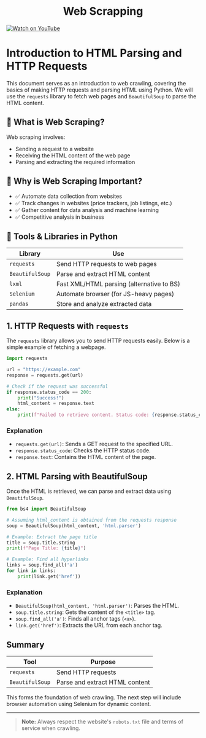 <h1 align="center">Web Scrapping</h1>

[![Watch on YouTube](https://img.youtube.com/vi/wCCC41lvMrU/maxresdefault.jpg)](https://www.youtube.com/watch?v=wCCC41lvMrU)


# Introduction to HTML Parsing and HTTP Requests

This document serves as an introduction to web crawling, covering the basics of making HTTP requests and parsing HTML using Python. We will use the `requests` library to fetch web pages and `BeautifulSoup` to parse the HTML content.

## 📌 What is Web Scraping?

Web scraping involves:
- Sending a request to a website
- Receiving the HTML content of the web page
- Parsing and extracting the required information

## 🎯 Why is Web Scraping Important?
- ✅ Automate data collection from websites  
- ✅ Track changes in websites (price trackers, job listings, etc.)  
- ✅ Gather content for data analysis and machine learning  
- ✅ Competitive analysis in business 
## 🧰 Tools & Libraries in Python

| Library        | Use                                              |
|----------------|--------------------------------------------------|
| `requests`     | Send HTTP requests to web pages                  |
| `BeautifulSoup`| Parse and extract HTML content                   |
| `lxml`         | Fast XML/HTML parsing (alternative to BS)        |
| `Selenium`     | Automate browser (for JS-heavy pages)            |
| `pandas`       | Store and analyze extracted data                 |

## 1. HTTP Requests with `requests`

The `requests` library allows you to send HTTP requests easily. Below is a simple example of fetching a webpage.

```python
import requests

url = "https://example.com"
response = requests.get(url)

# Check if the request was successful
if response.status_code == 200:
    print("Success!")
    html_content = response.text
else:
    print(f"Failed to retrieve content. Status code: {response.status_code}")
```

### Explanation

- `requests.get(url)`: Sends a GET request to the specified URL.
- `response.status_code`: Checks the HTTP status code.
- `response.text`: Contains the HTML content of the page.

## 2. HTML Parsing with BeautifulSoup

Once the HTML is retrieved, we can parse and extract data using `BeautifulSoup`.

```python
from bs4 import BeautifulSoup

# Assuming html_content is obtained from the requests response
soup = BeautifulSoup(html_content, 'html.parser')

# Example: Extract the page title
title = soup.title.string
print(f"Page Title: {title}")

# Example: Find all hyperlinks
links = soup.find_all('a')
for link in links:
    print(link.get('href'))
```

### Explanation

- `BeautifulSoup(html_content, 'html.parser')`: Parses the HTML.
- `soup.title.string`: Gets the content of the `<title>` tag.
- `soup.find_all('a')`: Finds all anchor tags (`<a>`).
- `link.get('href')`: Extracts the URL from each anchor tag.

## Summary

| Tool         | Purpose                            |
|--------------|------------------------------------|
| `requests`   | Send HTTP requests                 |
| `BeautifulSoup` | Parse and extract HTML content |

This forms the foundation of web crawling. The next step will include browser automation using Selenium for dynamic content.

---

> **Note:** Always respect the website's `robots.txt` file and terms of service when crawling.

